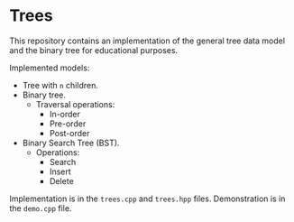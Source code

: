 # Trees

This repository contains an implementation of the general tree data model and the binary tree for educational purposes.

Implemented models:
* Tree with `n` children.
* Binary tree.
	* Traversal operations:
		* In-order
		* Pre-order
		* Post-order
* Binary Search Tree (BST).
	* Operations:
		* Search
		* Insert
		* Delete

Implementation is in the `trees.cpp` and `trees.hpp` files. Demonstration is in the `demo.cpp` file.
